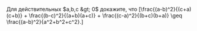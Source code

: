 Для действительных $a,b,c  &gt;  0$ докажите, что
\[\frac{(a-b)^2}{(c+a)(c+b)} + \frac{(b-c)^2}{(a+b)(a+c)} + \frac{(c-a)^2}{(b+c)(b+a)} \geq \frac{(a-b)^2}{a^2+b^2+c^2}.\]